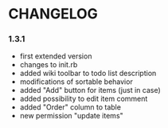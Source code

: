 # CHANGELOG

### 1.3.1

* first extended version
* changes to init.rb
* added wiki toolbar to todo list description
* modifications of sortable behavior
* added "Add" button for items (just in case)
* added possibility to edit item comment
* added "Order" column to table
* new permission "update items"